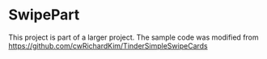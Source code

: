 # SwipePart
This project is part of a larger project. The sample code was modified from https://github.com/cwRichardKim/TinderSimpleSwipeCards
